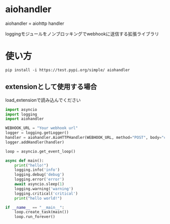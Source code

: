 # aiohandler  
aiohandler = aiohttp handler

loggingモジュールをノンブロッキングでwebhookに送信する拡張ライブラリ  

# 使い方  

`pip install -i https://test.pypi.org/simple/ aiohandler`  

## extensionとして使用する場合

load_extensionで読み込んでください

```python
import asyncio
import logging
import aiohandler

WEBHOOK_URL = "Your webhook url"
logger = logging.getLogger()
handler = aiohandler.AioHTTPHandler(WEBHOOK_URL, method="POST", body="content")#bodyはwebhookで送信するパラメータ
logger.addHandler(handler)

loop = asyncio.get_event_loop()

async def main():
    print("hello!")
    logging.info('info')
    logging.debug('debug')
    logging.error('error')
    await asyncio.sleep(1)
    logging.warning('warning')
    logging.critical('critical')
    print("hello world!")

if __name__ == "__main__":
    loop.create_task(main())
    loop.run_forever()
```
